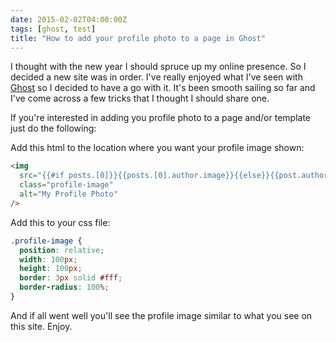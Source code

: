 ```yaml
---
date: 2015-02-02T04:00:00Z
tags: [ghost, test]
title: "How to add your profile photo to a page in Ghost"
---
```


I thought with the new year I should spruce up my online presence. So I decided a new site was in order. I've really enjoyed what I've seen with [Ghost](https://ghost.org) so I decided to have a go with it. It's been smooth sailing so far and I've come across a few tricks that I thought I should share one.

If you're interested in adding you profile photo to a page and/or template just do the following:

Add this html to the location where you want your profile image shown:

```html
<img
  src="{{#if posts.[0]}}{{posts.[0].author.image}}{{else}}{{post.author.image}}{{/if}}"
  class="profile-image"
  alt="My Profile Photo"
/>
```

Add this to your css file:

```css
.profile-image {
  position: relative;
  width: 100px;
  height: 100px;
  border: 3px solid #fff;
  border-radius: 100%;
}
```

And if all went well you'll see the profile image similar to what you see on this site. Enjoy.
